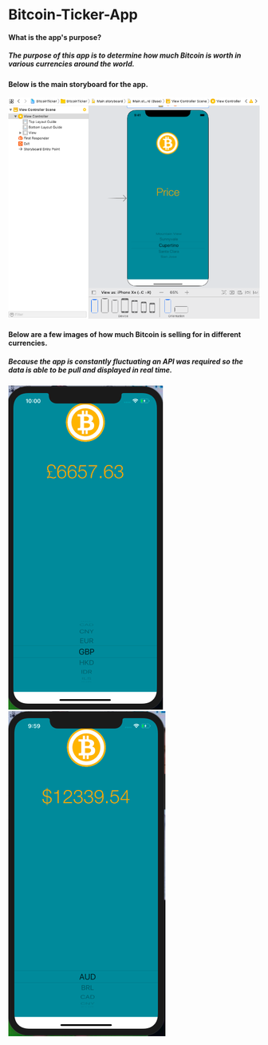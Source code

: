 # Bitcoin-Ticker-App

#### What is the app's purpose?
##### The purpose of this app is to determine how much Bitcoin is worth in various currencies around the world. 
#### Below is the main storyboard for the app. 
![](appIMGs/mainStoryboard.png)


#### Below are a few images of how much Bitcoin is selling for in different currencies. 
##### Because the app is constantly fluctuating an API was required so the data is able to be pull and displayed in real time.
![](appIMGs/Pound.png)
![](appIMGs/Dollars.png)
